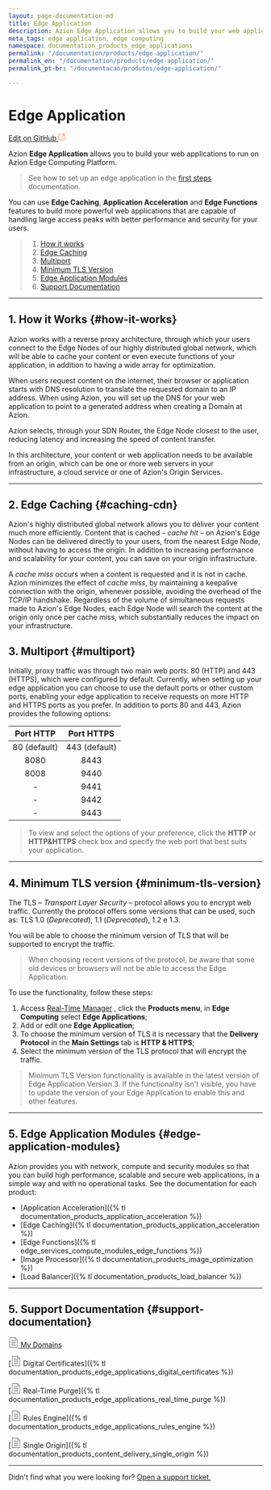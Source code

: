 ```yaml
---
layout: page-documentation-md
title: Edge Application
description: Azion Edge Application allows you to build your web applications to run on Azion’s Edge Computing platform.
meta_tags: edge application, edge computing
namespace: documentation_products_edge_applications
permalink: "/documentation/products/edge-application/"
permalink_en: "/documentation/products/edge-application/"
permalink_pt-br: "/documentacao/produtos/edge-application/"

---
```

# Edge Application

[Edit on GitHub <svg width="14" height="14" xmlns="http://www.w3.org/2000/svg"><g fill="none" stroke="#F3652B"><path d="M4.81.71H.672v11.43H12.1V8.001" stroke-width=".8"/><path d="M6.87.786h5.155V5.94M6.31 6.5L12.026.786"/></g></svg>](https://github.com/aziontech/docs_en/edit/master/edge-application/2021-01-14-index.md)

Azion **Edge Application** allows you to build your web applications to run on Azion Edge Computing Platform.

> See how to set up an edge application in the [first steps](https://www.azion.com/en/documentation/products/first-steps/) documentation.

You can use  **Edge Caching**, **Application Acceleration** and **Edge Functions** features to build more powerful web applications that are capable of handling large access peaks with better performance and security for your users.

> 1. [How it works](#how-it-works)
> 2. [Edge Caching](#caching-cdn)
> 3. [Multiport](#multiport)
> 4. [Minimum TLS Version](#minimum-tls-version)
> 5. [Edge Application Modules](#edge-application-modules)
> 6. [Support Documentation](#documentacoes-de-suporte)

---

## 1. How it Works {#how-it-works}


Azion works with a reverse proxy architecture, through which your users connect to the Edge Nodes of our highly distributed global network, which will be able to cache your content or even execute functions of your application, in addition to having a wide array for optimization.

When users request content on the internet, their browser or application starts with DNS resolution to translate the requested domain to an IP address. When using Azion, you will set up the DNS for your web application to point to a generated address when creating a Domain at Azion.

Azion selects, through your SDN Router, the Edge Node closest to the user, reducing latency and increasing the speed of content transfer.

In this architecture, your content or web application needs to be available from an origin, which can be one or more web servers in your infrastructure, a cloud service or one of Azion's Origin Services.

---

## 2. Edge Caching {#caching-cdn}

Azion's highly distributed global network allows you to deliver your content much more efficiently. Content that is cached – *cache hit* – on Azion's Edge Nodes can be delivered directly to your users, from the nearest Edge Node, without having to access the origin. In addition to increasing performance and scalability for your content, you can save on your origin infrastructure.

A _cache miss_ occurs when a content is requested and it is not in cache. Azion minimizes the effect of _cache miss_, by maintaining a keepalive connection with the origin, whenever possible, avoiding the overhead of the TCP/IP handshake. Regardless of the volume of simultaneous requests made to Azion's Edge Nodes, each Edge Node will search the content at the origin only once per cache miss, which substantially reduces the impact on your infrastructure.

## 3. Multiport {#multiport}

Initially, proxy traffic was through two main web ports: 80 (HTTP) and 443 (HTTPS), which were configured by default. Currently, when setting up your edge application you can choose to use the default ports or other custom ports, enabling your edge application to receive requests on more HTTP and HTTPS ports as you prefer. In addition to ports 80 and 443, Azion provides the following options:

|  Port HTTP   |   Port HTTPS   |
| :----------: | :------------: |
| 80 (default) | 443  (default) |
|     8080        |      8443      |
|     8008        |      9440      |
|      -              |      9441     |
|      -             |      9442      |
|      -             |      9443      |

> To view and select the options of your preference, click the **HTTP** or **HTTP&HTTPS** check box and specify the web port that best suits your application.

---

## 4. Minimum TLS version {#minimum-tls-version}

The TLS – *Transport Layer Security* – protocol allows you to encrypt web traffic. Currently the protocol offers some versions that can be used, such as: TLS 1.0  (_Deprecated_), 1.1 (_Deprecated_), 1.2 e 1.3.

You will be able to choose the minimum version of TLS that will be supported to encrypt the traffic.

> When choosing recent versions of the protocol, be aware that some old devices or browsers will not be able to access the Edge Application.

To use the functionality, follow these steps:

1. Access [Real-Time Manager](https://manager.azion.com/) , click the **Products menu**, in **Edge Computing** select **Edge Applications**;
2. Add or edit one **Edge Application**;
3. To choose the minimum version of TLS it is necessary that the **Delivery Protocol** in the **Main Settings** tab is **HTTP & HTTPS**;
4. Select the minimum version of the TLS protocol that will encrypt the traffic.

> Minimum TLS Version functionality is available in the latest version of Edge Application Version 3. If the functionality isn't visible, you have to update the version of your Edge Application to enable this and other features.

---

## 5. Edge Application Modules {#edge-application-modules}

Azion provides you with network, compute and security modules so that you can build high performance, scalable and secure web applications, in a simple way and with no operational tasks. See the documentation for each product:

*   [Application Acceleration]({% tl documentation_products_application_acceleration %})
*   [Edge Caching]({% tl documentation_products_application_acceleration %})
*   [Edge Functions]({% tl edge_services_compute_modules_edge_functions %})
*   [Image Processor]({% tl documentation_products_image_optimization %})
*   [Load Balancer]({% tl documentation_products_load_balancer %})

---

## 5. Support Documentation {#support-documentation}

[<svg width="20" xmlns="http://www.w3.org/2000/svg" class="icon icon-list" viewBox="0 0 60 60"><g stroke="#333" fill="#333" stroke-width="0"><g stroke="none"><path d="M42.5 22h-25a1 1 0 1 0 0 2h25a1 1 0 1 0 0-2zm-25-6h10a1 1 0 1 0 0-2h-10a1 1 0 1 0 0 2zm25 14h-25a1 1 0 1 0 0 2h25a1 1 0 1 0 0-2zm0 8h-25a1 1 0 1 0 0 2h25a1 1 0 1 0 0-2zm0 8h-25a1 1 0 1 0 0 2h25a1 1 0 1 0 0-2z"/><path d="M38.914 0H6.5v60h47V14.586L38.914 0zm.586 3.414L50.086 14H39.5V3.414zM8.5 58V2h29v14h14v42h-43z"/></g></g></svg> My Domains](https://www.azion.com/en/documentation/products/edge-application/domains/)

[<svg width="20" xmlns="http://www.w3.org/2000/svg" class="icon icon-list" viewBox="0 0 60 60"><g stroke="#333" fill="#333" stroke-width="0"><g stroke="none"><path d="M42.5 22h-25a1 1 0 1 0 0 2h25a1 1 0 1 0 0-2zm-25-6h10a1 1 0 1 0 0-2h-10a1 1 0 1 0 0 2zm25 14h-25a1 1 0 1 0 0 2h25a1 1 0 1 0 0-2zm0 8h-25a1 1 0 1 0 0 2h25a1 1 0 1 0 0-2zm0 8h-25a1 1 0 1 0 0 2h25a1 1 0 1 0 0-2z"/><path d="M38.914 0H6.5v60h47V14.586L38.914 0zm.586 3.414L50.086 14H39.5V3.414zM8.5 58V2h29v14h14v42h-43z"/></g></g></svg> Digital Certificates]({% tl documentation_products_edge_applications_digital_certificates %})

[<svg width="20" xmlns="http://www.w3.org/2000/svg" class="icon icon-list" viewBox="0 0 60 60"><g stroke="#333" fill="#333" stroke-width="0"><g stroke="none"><path d="M42.5 22h-25a1 1 0 1 0 0 2h25a1 1 0 1 0 0-2zm-25-6h10a1 1 0 1 0 0-2h-10a1 1 0 1 0 0 2zm25 14h-25a1 1 0 1 0 0 2h25a1 1 0 1 0 0-2zm0 8h-25a1 1 0 1 0 0 2h25a1 1 0 1 0 0-2zm0 8h-25a1 1 0 1 0 0 2h25a1 1 0 1 0 0-2z"/><path d="M38.914 0H6.5v60h47V14.586L38.914 0zm.586 3.414L50.086 14H39.5V3.414zM8.5 58V2h29v14h14v42h-43z"/></g></g></svg> Real-Time Purge]({% tl documentation_products_edge_applications_real_time_purge %})

[<svg width="20" xmlns="http://www.w3.org/2000/svg" class="icon icon-list" viewBox="0 0 60 60"><g stroke="#333" fill="#333" stroke-width="0"><g stroke="none"><path d="M42.5 22h-25a1 1 0 1 0 0 2h25a1 1 0 1 0 0-2zm-25-6h10a1 1 0 1 0 0-2h-10a1 1 0 1 0 0 2zm25 14h-25a1 1 0 1 0 0 2h25a1 1 0 1 0 0-2zm0 8h-25a1 1 0 1 0 0 2h25a1 1 0 1 0 0-2zm0 8h-25a1 1 0 1 0 0 2h25a1 1 0 1 0 0-2z"/><path d="M38.914 0H6.5v60h47V14.586L38.914 0zm.586 3.414L50.086 14H39.5V3.414zM8.5 58V2h29v14h14v42h-43z"/></g></g></svg> Rules Engine]({% tl documentation_products_edge_applications_rules_engine %})

[<svg width="20" xmlns="http://www.w3.org/2000/svg" class="icon icon-list" viewBox="0 0 60 60"><g stroke="#333" fill="#333" stroke-width="0"><g stroke="none"><path d="M42.5 22h-25a1 1 0 1 0 0 2h25a1 1 0 1 0 0-2zm-25-6h10a1 1 0 1 0 0-2h-10a1 1 0 1 0 0 2zm25 14h-25a1 1 0 1 0 0 2h25a1 1 0 1 0 0-2zm0 8h-25a1 1 0 1 0 0 2h25a1 1 0 1 0 0-2zm0 8h-25a1 1 0 1 0 0 2h25a1 1 0 1 0 0-2z"/><path d="M38.914 0H6.5v60h47V14.586L38.914 0zm.586 3.414L50.086 14H39.5V3.414zM8.5 58V2h29v14h14v42h-43z"/></g></g></svg> Single Origin]({% tl documentation_products_content_delivery_single_origin %})

---

Didn't find what you were looking for? [Open a support ticket.](https://tickets.azion.com/)
